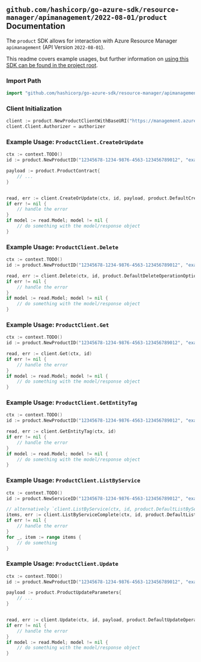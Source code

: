 
## `github.com/hashicorp/go-azure-sdk/resource-manager/apimanagement/2022-08-01/product` Documentation

The `product` SDK allows for interaction with Azure Resource Manager `apimanagement` (API Version `2022-08-01`).

This readme covers example usages, but further information on [using this SDK can be found in the project root](https://github.com/hashicorp/go-azure-sdk/tree/main/docs).

### Import Path

```go
import "github.com/hashicorp/go-azure-sdk/resource-manager/apimanagement/2022-08-01/product"
```


### Client Initialization

```go
client := product.NewProductClientWithBaseURI("https://management.azure.com")
client.Client.Authorizer = authorizer
```


### Example Usage: `ProductClient.CreateOrUpdate`

```go
ctx := context.TODO()
id := product.NewProductID("12345678-1234-9876-4563-123456789012", "example-resource-group", "serviceName", "productId")

payload := product.ProductContract{
	// ...
}


read, err := client.CreateOrUpdate(ctx, id, payload, product.DefaultCreateOrUpdateOperationOptions())
if err != nil {
	// handle the error
}
if model := read.Model; model != nil {
	// do something with the model/response object
}
```


### Example Usage: `ProductClient.Delete`

```go
ctx := context.TODO()
id := product.NewProductID("12345678-1234-9876-4563-123456789012", "example-resource-group", "serviceName", "productId")

read, err := client.Delete(ctx, id, product.DefaultDeleteOperationOptions())
if err != nil {
	// handle the error
}
if model := read.Model; model != nil {
	// do something with the model/response object
}
```


### Example Usage: `ProductClient.Get`

```go
ctx := context.TODO()
id := product.NewProductID("12345678-1234-9876-4563-123456789012", "example-resource-group", "serviceName", "productId")

read, err := client.Get(ctx, id)
if err != nil {
	// handle the error
}
if model := read.Model; model != nil {
	// do something with the model/response object
}
```


### Example Usage: `ProductClient.GetEntityTag`

```go
ctx := context.TODO()
id := product.NewProductID("12345678-1234-9876-4563-123456789012", "example-resource-group", "serviceName", "productId")

read, err := client.GetEntityTag(ctx, id)
if err != nil {
	// handle the error
}
if model := read.Model; model != nil {
	// do something with the model/response object
}
```


### Example Usage: `ProductClient.ListByService`

```go
ctx := context.TODO()
id := product.NewServiceID("12345678-1234-9876-4563-123456789012", "example-resource-group", "serviceName")

// alternatively `client.ListByService(ctx, id, product.DefaultListByServiceOperationOptions())` can be used to do batched pagination
items, err := client.ListByServiceComplete(ctx, id, product.DefaultListByServiceOperationOptions())
if err != nil {
	// handle the error
}
for _, item := range items {
	// do something
}
```


### Example Usage: `ProductClient.Update`

```go
ctx := context.TODO()
id := product.NewProductID("12345678-1234-9876-4563-123456789012", "example-resource-group", "serviceName", "productId")

payload := product.ProductUpdateParameters{
	// ...
}


read, err := client.Update(ctx, id, payload, product.DefaultUpdateOperationOptions())
if err != nil {
	// handle the error
}
if model := read.Model; model != nil {
	// do something with the model/response object
}
```

